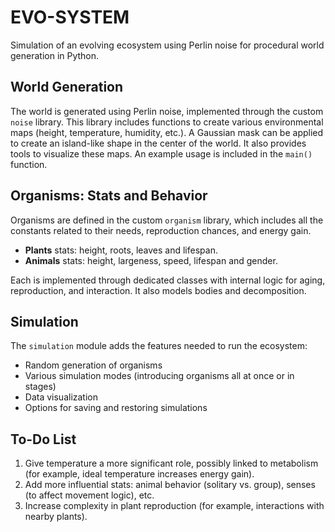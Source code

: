 # EVO-SYSTEM
Simulation of an evolving ecosystem using Perlin noise for procedural world generation in Python.

## World Generation
The world is generated using Perlin noise, implemented through the custom `noise` library. This library includes functions to create various environmental maps (height, temperature, humidity, etc.). A Gaussian mask can be applied to create an island-like shape in the center of the world. It also provides tools to visualize these maps. An example usage is included in the `main()` function.

## Organisms: Stats and Behavior
Organisms are defined in the custom `organism` library, which includes all the constants related to their needs, reproduction chances, and energy gain.

- **Plants** stats: height, roots, leaves and lifespan.
- **Animals** stats: height, largeness, speed, lifespan and gender.

Each is implemented through dedicated classes with internal logic for aging, reproduction, and interaction. It also models bodies and decomposition.

## Simulation
The `simulation` module adds the features needed to run the ecosystem:
- Random generation of organisms
- Various simulation modes (introducing organisms all at once or in stages)
- Data visualization
- Options for saving and restoring simulations

## To-Do List
1. Give temperature a more significant role, possibly linked to metabolism (for example, ideal temperature increases energy gain).
2. Add more influential stats: animal behavior (solitary vs. group), senses (to affect movement logic), etc.
3. Increase complexity in plant reproduction (for example, interactions with nearby plants).
